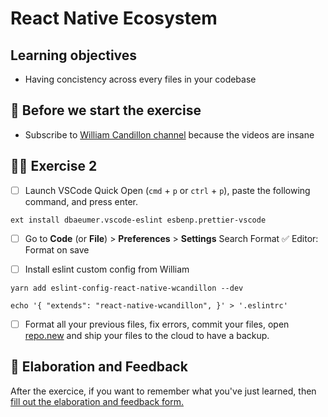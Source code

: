 # React Native Ecosystem

## Learning objectives

- Having concistency across every files in your codebase

## 🥑 Before we start the exercise

- Subscribe to [William Candillon channel](https://www.youtube.com/channel/UC806fwFWpiLQV5y-qifzHnA) because the videos are insane

## 🤸‍♀️ Exercise 2

- [ ] Launch VSCode Quick Open (`cmd` + `p` or `ctrl` + `p`), paste the following command, and press enter.

```console
ext install dbaeumer.vscode-eslint esbenp.prettier-vscode
```

- [ ] Go to **Code** (or **File**) > **Preferences** > **Settings**
      Search Format
      ✅ Editor: Format on save

- [ ] Install eslint custom config from William

```console
yarn add eslint-config-react-native-wcandillon --dev
```

```console
echo '{ "extends": "react-native-wcandillon", }' > '.eslintrc'
```

- [ ] Format all your previous files, fix errors, commit your files, open [repo.new](https://repo.new) and ship your files to the cloud to have a backup.

## 🏅 Elaboration and Feedback

<div>
<span>After the exercice, if you want to remember what you've just learned, then </span>
<a rel="noopener noreferrer" target="_blank" href="https://airtable.com/shrBuZqOJL5UeLLF1?prefill_Name=React+Native+Ecosystem&prefill_Exercice=2">
  fill out the elaboration and feedback form.
</a>
</div>
